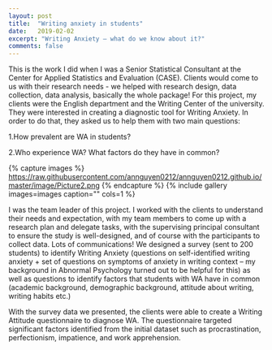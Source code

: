 ```yaml
---
layout: post
title:  "Writing anxiety in students"
date:   2019-02-02
excerpt: "Writing Anxiety – what do we know about it?"
comments: false
---
```


This is the work I did when I was a Senior Statistical Consultant at the Center for Applied Statistics and Evaluation (CASE). Clients would come to us with their research needs - we helped with research design, data collection, data analysis, basically the whole package! For this project, my clients were the English department and the Writing Center of the university. They were interested in creating a diagnostic tool for Writing Anxiety. In order to do that, they asked us to help them with two main questions:

1.How prevalent are WA in students?

2.Who experience WA? What factors do they have in common?


{% capture images %}
https://raw.githubusercontent.com/annguyen0212/annguyen0212.github.io/master/image/Picture2.png
{% endcapture %}
{% include gallery images=images caption="" cols=1 %}


I was the team leader of this project. I worked with the clients to understand their needs and expectation, with my team members to come up with a research plan and delegate tasks, with the supervising principal consultant to ensure the study is well-designed, and of course with the participants to collect data. Lots of communications! We designed a survey (sent to 200 students) to identify Writing Anxiety (questions on self-identified writing anxiety + set of questions on symptoms of anxiety in writing context – my background in Abnormal Psychology turned out to be helpful for this) as well as questions to identify factors that students with WA have in common (academic background, demographic background, attitude about writing, writing habits etc.)

With the survey data we presented, the clients were able to create a Writing Attitude questionnaire to diagnose WA. The questionnaire targeted significant factors identified from the initial dataset such as procrastination, perfectionism, impatience, and work apprehension. 


